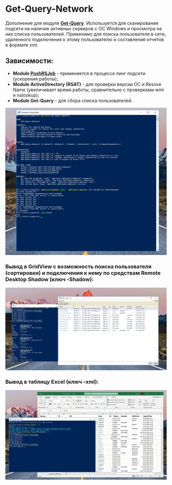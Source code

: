 # Get-Query-Network

Дополнение для модуля **[Get-Query](https://github.com/Lifailon/Get-Query)**. Используется для сканирования подсети на наличие активных серверов с ОС Windows и просмотра на них списка пользователей. Применимо для поиска пользователя в сети, удаленного подключения к этому пользователю и составления отчетов в формате xml.

## Зависимости:
* **Module [PoshRSJob](https://github.com/proxb/PoshRSJob)** - применяется в процессе пинг подсети (ускорения работы);
* **Module ActiveDirectory (RSAT)** - для проверки версии ОС и Resove Name (увеличивает время работы, сравнительно с проверками wmi и nslookup);
* **Module Get-Query** - для сбора списка пользователей.

![Image alt](https://github.com/Lifailon/Get-Query-Network/blob/rsa/Screen/Get-Help-and-Run-Time.jpg)

### Вывод в GridView с возможность поиска пользователя (сортировки) и подключения к нему по средствам Remote Desktop Shadow (ключ -Shadow):

![Image alt](https://github.com/Lifailon/Get-Query-Network/blob/rsa/Screen/Shadow.jpg)

### Вывод в таблицу Excel (ключ -xml):

![Image alt](https://github.com/Lifailon/Get-Query-Network/blob/rsa/Screen/Output-xml.jpg)
